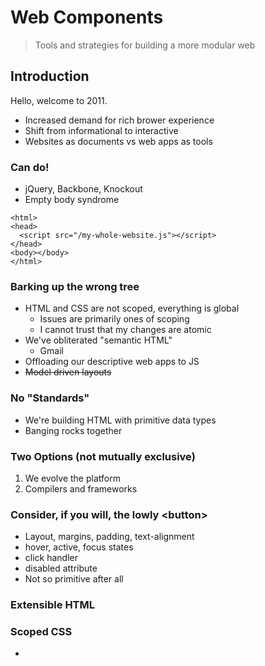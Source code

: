 # Web Components
> Tools and strategies for building a more modular web

## Introduction

Hello, welcome to 2011.

- Increased demand for rich brower experience
- Shift from informational to interactive
- Websites as documents vs web apps as tools

### Can do!

- jQuery, Backbone, Knockout
- Empty body syndrome

```
<html>
<head>
  <script src="/my-whole-website.js"></script>
</head>
<body></body>
</html>
```

### Barking up the wrong tree

- HTML and CSS are not scoped, everything is global
  - Issues are primarily ones of scoping
  - I cannot trust that my changes are atomic
- We've obliterated "semantic HTML"
  - Gmail
- Offloading our descriptive web apps to JS
- ~~Model driven layouts~~

### No "Standards"

- We're building HTML with primitive data types
- Banging rocks together

### Two Options (not mutually exclusive)

1. We evolve the platform
2. Compilers and frameworks

### Consider, if you will, the lowly \<button>

- Layout, margins, padding, text-alignment
- hover, active, focus states
- click handler
- disabled attribute
- Not so primitive after all

### Extensible HTML

### Scoped CSS
- 



